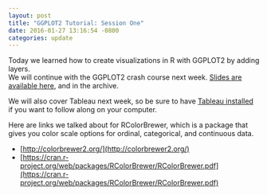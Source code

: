 ```yaml
---
layout: post
title: "GGPLOT2 Tutorial: Session One"
date: 2016-01-27 13:16:54 -0800
categories: update
---
```

Today we learned how to create visualizations in R with GGPLOT2 by adding layers.  
We will continue with the GGPLOT2 crash course next week. [Slides are available here](/bime591/archive/ggplot_tutorial.html), and in the archive.

We will also cover Tableau next week, so be sure to have [Tableau installed](http://www.tableau.com/products/desktop) if you want to follow along on your computer.

Here are links we talked about for RColorBrewer, which is a package that gives you color scale options for ordinal, categorical, and continuous data.

* [http://colorbrewer2.org/](http://colorbrewer2.org/)
* [https://cran.r-project.org/web/packages/RColorBrewer/RColorBrewer.pdf](https://cran.r-project.org/web/packages/RColorBrewer/RColorBrewer.pdf)
